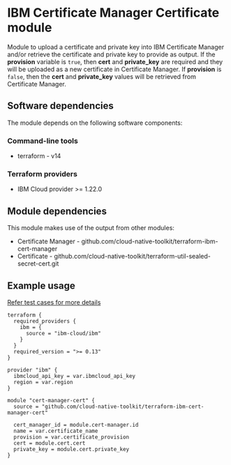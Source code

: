 # IBM Certificate Manager Certificate module

Module to upload a certificate and private key into IBM Certificate Manager and/or retrieve the certificate and private key to provide as output. If the **provision** variable is `true`, then **cert** and **private_key** are required and they will be uploaded as a new certificate in Certificate Manager. If **provision** is `false`, then the **cert** and **private_key** values will be retrieved from Certificate Manager.

## Software dependencies

The module depends on the following software components:

### Command-line tools

- terraform - v14

### Terraform providers

- IBM Cloud provider >= 1.22.0

## Module dependencies

This module makes use of the output from other modules:

- Certificate Manager - github.com/cloud-native-toolkit/terraform-ibm-cert-manager
- Certificate - github.com/cloud-native-toolkit/terraform-util-sealed-secret-cert.git

## Example usage

[Refer test cases for more details](test/stages/stage2-cert-manager-cert.tf)

```hcl-terraform
terraform {
  required_providers {
    ibm = {
      source = "ibm-cloud/ibm"
    }
  }
  required_version = ">= 0.13"
}

provider "ibm" {
  ibmcloud_api_key = var.ibmcloud_api_key
  region = var.region
}

module "cert-manager-cert" {
  source = "github.com/cloud-native-toolkit/terraform-ibm-cert-manager-cert"

  cert_manager_id = module.cert-manager.id
  name = var.certificate_name
  provision = var.certificate_provision
  cert = module.cert.cert
  private_key = module.cert.private_key
}
```

